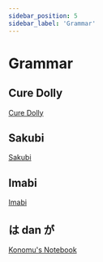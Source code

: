 ```yaml
---
sidebar_position: 5
sidebar_label: 'Grammar'
---
```


# Grammar

## Cure Dolly
[Cure Dolly](https://kellenok.github.io/cure-script/)

## Sakubi 
[Sakubi](https://sakubi.neocities.org/)

## Imabi 
[Imabi](https://imabi.org/)

## は dan が
[Konomu's Notebook](https://konomu.github.io/wa-ga-basics)